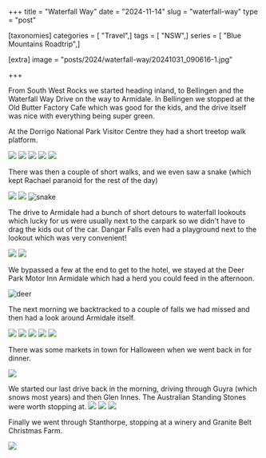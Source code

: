 +++
title = "Waterfall Way"
date = "2024-11-14"
slug = "waterfall-way"
type = "post"

[taxonomies]
categories = [ "Travel",]
tags = [ "NSW",]
series = [ "Blue Mountains Roadtrip",]

[extra]
image = "posts/2024/waterfall-way/20241031_090616-1.jpg"

+++

From South West Rocks we started heading inland, to Bellingen and the Waterfall Way Drive on the way to Armidale. In Bellingen we stopped at the Old Butter Factory Cafe which was good for the kids, and the drive itself was nice with everything being super green. 

At the Dorrigo National Park Visitor Centre they had a short treetop walk platform. 

![](20241030_143617.jpg) ![](20241030_143954.jpg) ![](20241030_152105.jpg) ![](20241030_152622.jpg) ![](20241030_152710.jpg) 

There was then a couple of short walks, and we even saw a snake (which kept Rachael paranoid for the rest of the day)

![](20241030_153527.jpg) ![](20241030_154456.jpg) ![snake](20241030_155544.jpg) 

The drive to Armidale had a bunch of short detours to waterfall lookouts which lucky for us were usually next to the carpark so we didn't have to drag the kids out of the car. Dangar Falls even had a playground next to the lookout which was very convenient!

 ![](20241030_161822.jpg) ![](20241030_171156.jpg) 
 
We bypassed a few at the end to get to the hotel, we stayed at the Deer Park Motor Inn Armidale which had a herd you could feed in the afternoon. 

 ![deer](20241031_070205.jpg) 

The next morning we backtracked to a couple of falls we had missed and then had a look around Armidale itself. 
 
 ![](20241031_090616-1.jpg) ![](20241031_105133.jpg) ![](20241031_114629.jpg) ![](20241031_121811.jpg) ![](20241031_172429.jpg) 
 
There was some markets in town for Halloween when we went back in for dinner. 

 ![](20241031_172908.jpg)

We started our last drive back in the morning, driving through Guyra (which snows most years) and then Glen Innes. The Australian Standing Stones were worth stopping at.
  ![](20241031_174810.jpg) ![](20241101_093157.jpg) ![](20241101_095649.jpg) 
  
Finally we went through Stanthorpe, stopping at a winery and Granite Belt Christmas Farm. 
  
![](20241101_121947.jpg)